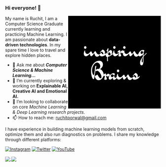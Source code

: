 ### Hi everyone! 👋

<!--
**ruchit687/ruchit687** is a ✨ _special_ ✨ repository because its `README.md` (this file) appears on your GitHub profile.
-->
<!-- ![inspiringbrains] (https://github.com/coding-ai/coding-ai/blob/master/IMG_4545.JPG) 
[![ReadMe Card](https://github-readme-stats.vercel.app/api/pin/?username=ruchit687&repo=)](https://github.com/ruchit687/github-readme-stats)
<a href='https://github.com/ruchit687/github-readme-stats'>
  <img align='center' src="https://github-readme-stats.vercel.app/api?username=ruchit687&count_private=true&show_icons=true&hide=issues,contribs" />
</a>
-->


<img align='right' height='300px' src="https://github.com/ruchit687/ruchit687/blob/main/NEWLogo.png" />

My name is Ruchit, I am a Computer Science Graduate currently learning and practicing Machine Learning.
I am passionate about **data-driven technologies**. In my spare time I love to travel and explore hidden places.

- 💬 Ask me about ***Computer Science & Machine Learning...***
- 🌱 I’m currently exploring & working on **Explainable AI, Creative AI and Emotional AI.**
- 👯 I’m looking to collaborate on core *Machine Learning & Deep Learning research projects.*
- 📫 How to reach me: ruchitporwal@gmail.com

I have experience in building machine learning models from scratch, optimize them and also run diagnostics on problems. I share my knowledge through different platforms:
<p align="left">
  <a href="https://www.instagram.com/inspiringbrains/"><img src="https://img.shields.io/badge/Instagram--_.svg?style=social&logo=instagram" alt="Instagram"></a>
  <a href="https://twitter.com/ruchit687/"><img src="https://img.shields.io/twitter/url?label=Twitter&style=social&url=https%3A%2F%2Ftwitter.com%2Fruchit687%2F" alt="Twitter"></a>
  <a href="https://www.youtube.com/channel/UC39AcNyG3Phn8Owo_-sNAtw?view_as=subscriber"><img src="https://img.shields.io/badge/YouTube--_.svg?style=social&logo=youtube" alt="YouTube"></a>
</p>

<a href='https://github.com/ruchit687/github-readme-stats'>
  <img align='center' src="https://github-readme-stats.vercel.app/api/top-langs/?username=ruchit687&layout=compact&hide=Jupyter%20Notebook&theme=yeblu" />
  <img align='center' src="https://github-readme-stats.vercel.app/api?username=ruchit687&custom_title=Ruchit's%20Github%20Stats&count_private=true&show_icons=true&hide=issues,contribs&theme=yeblu" />
</a>


